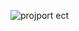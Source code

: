 
![proj![port](https://github.com/user-attachments/assets/8a2c1b19-3ccb-4453-9919-de4e49549a73)
ect](https://github.com/user-attachments/assets/aa7b160e-86a4-4c7f-9e70-17c6d462b4ec)
